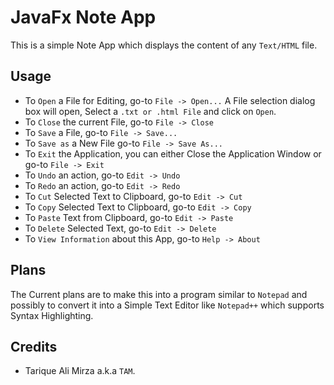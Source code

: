 # JavaFx Note App
This  is a simple Note App which displays the content of any `Text/HTML` file.

## Usage
* To `Open` a File for Editing, go-to `File -> Open...` A File selection dialog box will open, Select a `.txt or .html File` and click on `Open`.
* To `Close` the current File, go-to `File -> Close`
* To `Save` a File, go-to `File -> Save...`
* To `Save as` a New File go-to `File -> Save As...`
* To `Exit` the Application, you can either Close the Application Window or go-to `File -> Exit`
* To `Undo` an action, go-to `Edit -> Undo`
* To `Redo` an action, go-to `Edit -> Redo`
* To `Cut` Selected Text to Clipboard, go-to `Edit -> Cut`
* To `Copy` Selected Text to Clipboard, go-to `Edit -> Copy`
* To `Paste` Text from Clipboard, go-to `Edit -> Paste`
* To `Delete` Selected Text, go-to `Edit -> Delete`
* To `View Information` about this App, go-to `Help -> About`

## Plans
The Current plans are to make this into a program similar to `Notepad` and possibly to convert it into a Simple Text Editor like `Notepad++` which supports Syntax Highlighting.

## Credits
* Tarique Ali Mirza a.k.a `TAM`.